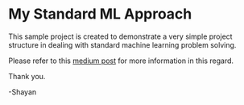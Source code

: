 # My Standard ML Approach

This sample project is created to demonstrate a very simple project structure in dealing with standard machine learning problem solving.

Please refer to this [medium post](https://medium.com/@shayan.fazeli/machine-learning-solutions-where-to-start-ebe380a178e3?sk=8ca371e69299f41c538ec622e289a77a) for more information in this regard.

Thank you.

-Shayan